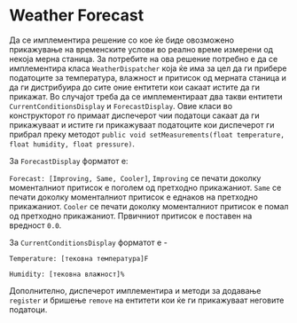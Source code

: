 # Weather Forecast

<p>Да се имплементира решение со кое ќе биде овозможено прикажување на временските услови во реално време измерени од некоја мерна станица. За потребите на ова решение потребно е да се имплементира класа <code>WeatherDispatcher</code> која ќе има за цел да ги прибере податоците за температура, влажност и притисок од мерната станица и да ги дистрибуира до сите оние ентитети кои сакаат истите да ги прикажат. 
Во случајот треба да се имплементираат два такви ентитети <code>CurrentConditionsDisplay</code> и <code>ForecastDisplay</code>. Овие класи во конструкторот го примаат диспечерот чии податоци сакаат да ги прикажуваат и истите ги прикажуваат податоците кои диспечерот ги прибрал преку методот <code>public void setMeasurements(float temperature, float humidity, float pressure)</code>.</p>

<p>За <code>ForecastDisplay</code> форматот е: </p>

<p><code>Forecast: [Improving, Same, Cooler]</code>, <code>Improving</code> се печати доколку моменталниот притисок е поголем од претходно прикажаниот. <code>Same</code> се печати доколку моменталниот притисок е еднаков на претходно прикажаниот. <code>Cooler</code> се печати доколку моменталниот притисок е помал од претходно прикажаниот. Првичниот притисок е поставен на вредност <code>0.0</code>. </p>

<p>За <code>CurrentConditionsDisplay</code> форматот е -</p>

<p><code>Temperature: [тековна температура]F</code></p>

<p><code>Humidity: [тековна влажност]%</code></p>

<p>Дополнително, диспечерот имплементира и методи за додавање <code>register</code> и бришење <code>remove</code> на ентитети кои ќе ги прикажуваат неговите податоци.</p>